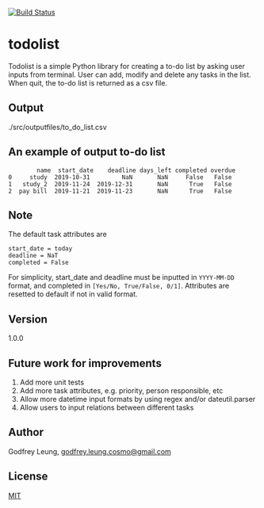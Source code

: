 [![Build Status](https://travis-ci.com/godfrey-leung/todolist.svg?branch=master)](https://travis-ci.com/godfrey-leung/todolist)

# todolist

Todolist is a simple Python library for creating a to-do list by asking user
inputs from terminal. User can add, modify and delete any tasks in the list.
When quit, the to-do list is returned as a csv file.

## Output

./src/outputfiles/to_do_list.csv

## An example of output to-do list
```
        name  start_date    deadline days_left completed overdue
0     study  2019-10-31         NaN       NaN     False   False
1   study_2  2019-11-24  2019-12-31       NaN      True   False
2  pay bill  2019-11-21  2019-11-23       NaN      True   False
```
## Note

The default task attributes are
```
start_date = today
deadline = NaT
completed = False
```
For simplicity, start_date and deadline must be inputted in `YYYY-MM-DD` format,
and completed in `[Yes/No, True/False, 0/1]`. Attributes are resetted to default
if not in valid format.

## Version

1.0.0

## Future work for improvements
1) Add more unit tests
2) Add more task attributes, e.g. priority, person responsible, etc
3) Allow more datetime input formats by using regex and/or dateutil.parser
4) Allow users to input relations between different tasks


## Author

Godfrey Leung, godfrey.leung.cosmo@gmail.com

## License
[MIT](https://choosealicense.com/licenses/mit/)
